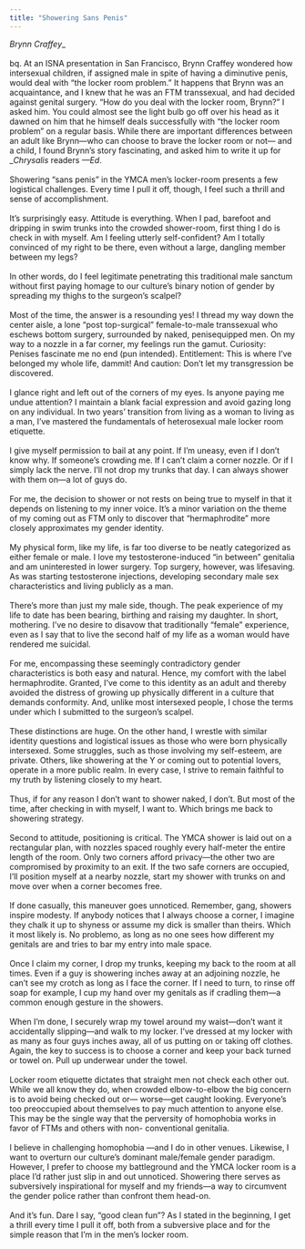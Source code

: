 ```yaml
---
title: "Showering Sans Penis"
---
```


_Brynn Craffey__<br><br>bq. At an <span class="caps">ISNA</span> presentation in San Francisco, Brynn Craffey wondered how intersexual children, if assigned male in spite of having a diminutive penis, would deal with &#8220;the locker room problem.&#8221; It happens that Brynn was an acquaintance, and I knew that he was an <span class="caps">FTM</span> transsexual, and had decided against genital surgery. &#8220;How do you deal with the locker room, Brynn?&#8221; I asked him. You could almost see the light bulb go off over his head as it dawned on him that he himself deals successfully with &#8220;the locker room problem&#8221; on a regular basis. While there are important differences between an adult like Brynn&#8212;who can choose to brave the locker room or not&#8212; and a child, I found Brynn&#8217;s story fascinating, and asked him to write it up for __Chrysalis_ readers _&#8212;Ed_.<br><br>Showering &#8220;sans penis&#8221; in the <span class="caps">YMCA</span> men&#8217;s locker-room presents a few logistical challenges. Every time I pull it off, though, I feel such a thrill and sense of accomplishment.<br><br>It&#8217;s surprisingly easy. Attitude is everything. When I pad, barefoot and dripping in swim trunks into the crowded shower-room, first thing I do is check in with myself. Am I feeling utterly self-confident? Am I totally convinced of my right to be there, even without a large, dangling member between my legs?<br><br>In other words, do I feel legitimate penetrating this traditional male sanctum without first paying homage to our culture&#8217;s binary notion of gender by spreading my thighs to the surgeon&#8217;s scalpel?<br><br>Most of the time, the answer is a resounding yes! I thread my way down the center aisle, a lone &#8220;post top-surgical&#8221; female-to-male transsexual who eschews bottom surgery, surrounded by naked, penisequipped men. On my way to a nozzle in a far corner, my feelings run the gamut. Curiosity: Penises fascinate me no end (pun intended). Entitlement: This is where I&#8217;ve belonged my whole life, dammit! And caution: Don&#8217;t let my transgression be discovered.<br><br>I glance right and left out of the corners of my eyes. Is anyone paying me undue attention? I maintain a blank facial expression and avoid gazing long on any individual. In two years&#8217; transition from living as a woman to living as a man, I&#8217;ve mastered the fundamentals of heterosexual male locker room etiquette.<br><br>I give myself permission to bail at any point. If I&#8217;m uneasy, even if I don&#8217;t know why. If someone&#8217;s crowding me. If I can&#8217;t claim a corner nozzle. Or if I simply lack the nerve. I&#8217;ll not drop my trunks that day. I can always shower with them on&#8212;a lot of guys do.<br><br>For me, the decision to shower or not rests on being true to myself in that it depends on listening to my inner voice. It&#8217;s a minor variation on the theme of my coming out as <span class="caps">FTM</span> only to discover that &#8220;hermaphrodite&#8221; more closely approximates my gender identity.<br><br>My physical form, like my life, is far too diverse to be neatly categorized as either female or male. I love my testosterone-induced &#8220;in between&#8221; genitalia and am uninterested in lower surgery. Top surgery, however, was lifesaving. As was starting testosterone injections, developing secondary male sex characteristics and living publicly as a man.<br><br>There&#8217;s more than just my male side, though. The peak experience of my life to date has been bearing, birthing and raising my daughter. In short, mothering. I&#8217;ve no desire to disavow that traditionally &#8220;female&#8221; experience, even as I say that to live the second half of my life as a woman would have rendered me suicidal.<br><br>For me, encompassing these seemingly contradictory gender characteristics is both easy and natural. Hence, my comfort with the label hermaphrodite. Granted, I&#8217;ve come to this identity as an adult and thereby avoided the distress of growing up physically different in a culture that demands conformity. And, unlike most intersexed people, I chose the terms under which I submitted to the surgeon&#8217;s scalpel.<br><br>These distinctions are huge. On the other hand, I wrestle with similar identity questions and logistical issues as those who were born physically intersexed. Some struggles, such as those involving my self-esteem, are private. Others, like showering at the Y or coming out to potential lovers, operate in a more public realm. In every case, I strive to remain faithful to my truth by listening closely to my heart.<br><br>Thus, if for any reason I don&#8217;t want to shower naked, I don&#8217;t. But most of the time, after checking in with myself, I want to. Which brings me back to showering strategy.<br><br>Second to attitude, positioning is critical. The <span class="caps">YMCA</span> shower is laid out on a rectangular plan, with nozzles spaced roughly every half-meter the entire length of the room. Only two corners afford privacy&#8212;the other two are compromised by proximity to an exit. If the two safe corners are occupied, I&#8217;ll position myself at a nearby nozzle, start my shower with trunks on and move over when a corner becomes free.<br><br>If done casually, this maneuver goes unnoticed. Remember, gang, showers inspire modesty. If anybody notices that I always choose a corner, I imagine they chalk it up to shyness or assume my dick is smaller than theirs. Which it most likely is. No problemo, as long as no one sees how different my genitals are and tries to bar my entry into male space.<br><br>Once I claim my corner, I drop my trunks, keeping my back to the room at all times. Even if a guy is showering inches away at an adjoining nozzle, he can&#8217;t see my crotch as long as I face the corner. If I need to turn, to rinse off soap for example, I cup my hand over my genitals as if cradling them&#8212;a common enough gesture in the showers.<br><br>When I&#8217;m done, I securely wrap my towel around my waist&#8212;don&#8217;t want it accidentally slipping&#8212;and walk to my locker. I&#8217;ve dressed at my locker with as many as four guys inches away, all of us putting on or taking off clothes. Again, the key to success is to choose a corner and keep your back turned or towel on. Pull up underwear under the towel.<br><br>Locker room etiquette dictates that straight men not check each other out. While we all know they do, when crowded elbow-to-elbow the big concern is to avoid being checked out or&#8212; worse&#8212;get caught looking. Everyone&#8217;s too preoccupied about themselves to pay much attention to anyone else. This may be the single way that the perversity of homophobia works in favor of <span class="caps">FTM</span>s and others with non- conventional genitalia.<br><br>I believe in challenging homophobia &#8212;and I do in other venues. Likewise, I want to overturn our culture&#8217;s dominant male/female gender paradigm. However, I prefer to choose my battleground and the <span class="caps">YMCA</span> locker room is a place I&#8217;d rather just slip in and out unnoticed. Showering there serves as subversively inspirational for myself and my friends&#8212;a way to circumvent the gender police rather than confront them head-on.<br><br>And it&#8217;s fun. Dare I say, &#8220;good clean fun&#8221;? As I stated in the beginning, I get a thrill every time I pull it off, both from a subversive place and for the simple reason that I&#8217;m in the men&#8217;s locker room.<br>